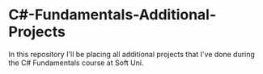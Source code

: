 # C#-Fundamentals-Additional-Projects

In this repository I'll be placing all additional projects that I've done during the C# Fundamentals course at Soft Uni. 
